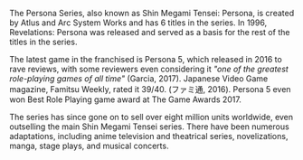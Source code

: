 The Persona Series, also known as Shin Megami Tensei: Persona, is created by Atlus and Arc System Works and has 6 titles in the series. In 1996, Revelations: Persona was released and served as a basis for the rest of the titles in the series.

The latest game in the franchised is Persona 5, which released in 2016 to rave reviews, with some reviewers even considering it _"one of the greatest role-playing games of all time"_ (Garcia, 2017). Japanese Video Game magazine, Famitsu Weekly, rated it 39/40. (ファミ通, 2016). Persona 5 even won Best Role Playing game award at The Game Awards 2017.

The series has since gone on to sell over eight million units worldwide, even outselling the main Shin Megami Tensei series. There have been numerous adaptations, including anime television and theatrical series, novelizations, manga, stage plays, and musical concerts.
